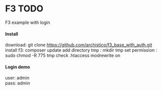 # F3 TODO 
F3 example with login   

#### Install
download: git clone https://github.com/archistico/f3_base_with_auth.git
install f3: composer update
add directory tmp : mkdir tmp
set permission : sudo chmod -R 775 tmp
check .htaccess modrewrite on

#### Login demo
user: admin  
pass: admin  


